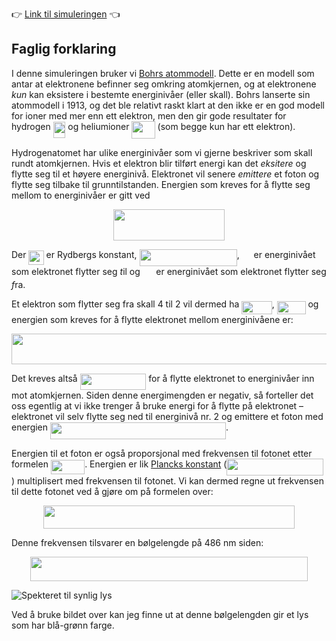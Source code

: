 👉 [Link til simuleringen](https://stalegjelsten.github.io/bohr-hydrogen-model/) 👈

## Faglig forklaring
I denne simuleringen bruker vi [Bohrs atommodell](https://snl.no/atom_-_atomteori#-Bohrs_atommodell). Dette er en modell som antar at elektronene befinner seg omkring atomkjernen, og at elektronene *kun* kan eksistere i bestemte energinivåer (eller skall). Bohrs lanserte sin atommodell i 1913, og det ble relativt raskt klart at den ikke er en god modell for ioner med mer enn ett elektron, men den gir gode resultater for hydrogen <img src="https://cdn.jsdelivr.net/gh/stalegjelsten/bohr-hydrogen-model@master/svgs/46f6823fe6dab1fb384fea1eff88c006.svg?invert_in_darkmode" align=middle width=19.70325884999999pt height=26.76175259999998pt/> og heliumioner <img src="https://cdn.jsdelivr.net/gh/stalegjelsten/bohr-hydrogen-model@master/svgs/f979276258815fee03c50c9373ddbacd.svg?invert_in_darkmode" align=middle width=37.283206949999986pt height=28.584520800000007pt/> (som begge kun har ett elektron).

Hydrogenatomet har ulike energinivåer som vi gjerne beskriver som skall rundt atomkjernen. Hvis et elektron blir tilført energi kan det *eksitere* og flytte seg til et høyere energinivå. Elektronet vil senere *emittere* et foton og flytte seg tilbake til grunntilstanden. Energien som kreves for å flytte seg mellom to energinivåer er gitt ved
<p align="center"><img src="https://cdn.jsdelivr.net/gh/stalegjelsten/bohr-hydrogen-model@master/svgs/be312f9695f5a801c21d39c7eb1e07da.svg?invert_in_darkmode" align=middle width=178.81215659999998pt height=49.315569599999996pt/></p>

Der <img src="https://cdn.jsdelivr.net/gh/stalegjelsten/bohr-hydrogen-model@master/svgs/0c35dcb9a09e07fef9a8128c0b485bc4.svg?invert_in_darkmode" align=middle width=24.12763649999999pt height=22.465723500000017pt/> er Rydbergs konstant, <img src="https://cdn.jsdelivr.net/gh/stalegjelsten/bohr-hydrogen-model@master/svgs/ce7f5ded2fa3fc620cd200d03645e554.svg?invert_in_darkmode" align=middle width=156.22800105pt height=26.76175259999998pt/>, <img src="https://cdn.jsdelivr.net/gh/stalegjelsten/bohr-hydrogen-model@master/svgs/68fe97fb12f1d5c27154af2b2f7a25d9.svg?invert_in_darkmode" align=middle width=14.832668399999989pt height=14.15524440000002pt/> er energinivået som elektronet flytter seg *t*il og <img src="https://cdn.jsdelivr.net/gh/stalegjelsten/bohr-hydrogen-model@master/svgs/a36a1e0b007884ba84d6355b48c564b5.svg?invert_in_darkmode" align=middle width=17.56674314999999pt height=14.15524440000002pt/> er energinivået som elektronet flytter seg *f*ra.

Et elektron som flytter seg fra skall 4 til 2 vil dermed ha <img src="https://cdn.jsdelivr.net/gh/stalegjelsten/bohr-hydrogen-model@master/svgs/352cd440d07a3be2257beefd900c8d98.svg?invert_in_darkmode" align=middle width=48.52549514999998pt height=21.18721440000001pt/>, <img src="https://cdn.jsdelivr.net/gh/stalegjelsten/bohr-hydrogen-model@master/svgs/961c8cc9c535537c108295b5cdc2dc6d.svg?invert_in_darkmode" align=middle width=45.79140389999999pt height=21.18721440000001pt/> og energien som kreves for å flytte elektronet mellom energinivåene er:
<p align="center"><img src="https://cdn.jsdelivr.net/gh/stalegjelsten/bohr-hydrogen-model@master/svgs/15b8aabe3fea98b3c1d2cc94c37357da.svg?invert_in_darkmode" align=middle width=734.39278605pt height=49.315569599999996pt/></p>

Det kreves altså <img src="https://cdn.jsdelivr.net/gh/stalegjelsten/bohr-hydrogen-model@master/svgs/b544043d1f816349a2bc29575285a550.svg?invert_in_darkmode" align=middle width=105.70785554999999pt height=26.76175259999998pt/> for å flytte elektronet to energinivåer inn mot atomkjernen. Siden denne energimengden er negativ, så forteller det oss egentlig at vi ikke trenger å bruke energi for å flytte på elektronet – elektronet vil selv flytte seg ned til energinivå nr. 2 og emittere et foton med energien <img src="https://cdn.jsdelivr.net/gh/stalegjelsten/bohr-hydrogen-model@master/svgs/3da3c7a8ef5738e8fe3ede3cdd2eb185.svg?invert_in_darkmode" align=middle width=281.11858499999994pt height=26.76175259999998pt/>.

Energien til et foton er også proporsjonal med frekvensen til fotonet etter formelen <img src="https://cdn.jsdelivr.net/gh/stalegjelsten/bohr-hydrogen-model@master/svgs/a70022999b73135fc958a7fc04118d6e.svg?invert_in_darkmode" align=middle width=54.288337949999985pt height=22.831056599999986pt/>. Energien er lik [Plancks konstant](https://no.wikipedia.org/wiki/Plancks_konstant) (<img src="https://cdn.jsdelivr.net/gh/stalegjelsten/bohr-hydrogen-model@master/svgs/fc619e5eea2071d9c86a3cd014737e2f.svg?invert_in_darkmode" align=middle width=154.53962699999997pt height=26.76175259999998pt/>) multiplisert med frekvensen til fotonet. Vi kan dermed regne ut frekvensen til dette fotonet ved å gjøre om på formelen over:

<p align="center"><img src="https://cdn.jsdelivr.net/gh/stalegjelsten/bohr-hydrogen-model@master/svgs/706e13884f2be95f55b2e1f6f3e22190.svg?invert_in_darkmode" align=middle width=401.6074854pt height=37.147307999999995pt/></p>

Denne frekvensen tilsvarer en bølgelengde på 486 nm siden: 
<p align="center"><img src="https://cdn.jsdelivr.net/gh/stalegjelsten/bohr-hydrogen-model@master/svgs/2ecc4d1fb4e0f107d4234b75025d6a0b.svg?invert_in_darkmode" align=middle width=443.31403214999995pt height=38.973783749999996pt/></p>

![Spekteret til synlig lys](https://upload.wikimedia.org/wikipedia/commons/thumb/d/d9/Linear_visible_spectrum.svg/1000px-Linear_visible_spectrum.svg.png)

Ved å bruke bildet over kan jeg finne ut at denne bølgelengden gir et lys som har blå-grønn farge.